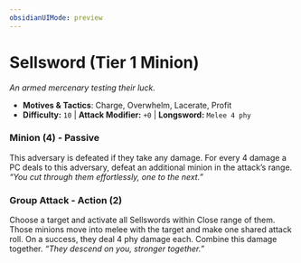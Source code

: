 ```yaml
---
obsidianUIMode: preview
---
```

# Sellsword (Tier 1 Minion)

*An armed mercenary testing their luck.*

- **Motives & Tactics**: Charge, Overwhelm, Lacerate, Profit
- **Difficulty:** `10` | **Attack Modifier:** `+0` | **Longsword:** `Melee 4 phy`


### Minion (4) - Passive

This adversary is defeated if they take any damage. For every 4 damage a PC deals to this adversary, defeat an additional minion in the attack’s range. *“You cut through them effortlessly, one to the next.”*

### Group Attack - Action (2)

Choose a target and activate all Sellswords within Close range of them. Those minions move into melee with the target and make one shared attack roll. On a success, they deal 4 phy damage each. Combine this damage together. *“They descend on you, stronger together.”*
